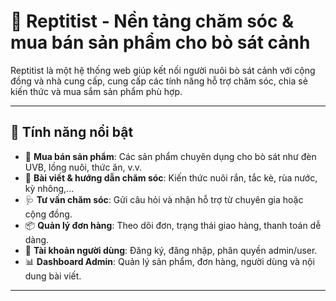 # 🦎 Reptitist - Nền tảng chăm sóc & mua bán sản phẩm cho bò sát cảnh

Reptitist là một hệ thống web giúp kết nối người nuôi bò sát cảnh với cộng đồng và nhà cung cấp, cung cấp các tính năng hỗ trợ chăm sóc, chia sẻ kiến thức và mua sắm sản phẩm phù hợp.

---

## 🚀 Tính năng nổi bật

- 🛒 **Mua bán sản phẩm**: Các sản phẩm chuyên dụng cho bò sát như đèn UVB, lồng nuôi, thức ăn, v.v.
- 📖 **Bài viết & hướng dẫn chăm sóc**: Kiến thức nuôi rắn, tắc kè, rùa nước, kỳ nhông,...
- 🩺 **Tư vấn chăm sóc**: Gửi câu hỏi và nhận hỗ trợ từ chuyên gia hoặc cộng đồng.
- 📦 **Quản lý đơn hàng**: Theo dõi đơn, trạng thái giao hàng, thanh toán dễ dàng.
- 👤 **Tài khoản người dùng**: Đăng ký, đăng nhập, phân quyền admin/user.
- 📊 **Dashboard Admin**: Quản lý sản phẩm, đơn hàng, người dùng và nội dung bài viết.

---
